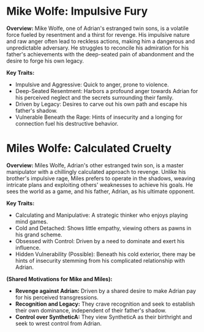 # Mike Wolfe: Impulsive Fury

**Overview:**
Mike Wolfe, one of Adrian's estranged twin sons, is a volatile force fueled by resentment and a thirst for revenge. His impulsive nature and raw anger often lead to reckless actions, making him a dangerous and unpredictable adversary. He struggles to reconcile his admiration for his father's achievements with the deep-seated pain of abandonment and the desire to forge his own legacy.

**Key Traits:**

* Impulsive and Aggressive: Quick to anger, prone to violence.
* Deep-Seated Resentment: Harbors a profound anger towards Adrian for his perceived neglect and the secrets surrounding their family.
* Driven by Legacy: Desires to carve out his own path and escape his father's shadow.
*  Vulnerable Beneath the Rage: Hints of insecurity and a longing for connection fuel his destructive behavior.


# Miles Wolfe: Calculated Cruelty

**Overview:**
Miles Wolfe, Adrian's other estranged twin son, is a master manipulator with a chillingly calculated approach to revenge. Unlike his brother's impulsive rage, Miles prefers to operate in the shadows, weaving intricate plans and exploiting others' weaknesses to achieve his goals.  He sees the world as a game, and his father, Adrian, as his ultimate opponent.

**Key Traits:**

*  Calculating and Manipulative:  A strategic thinker who enjoys playing mind games.
*  Cold and Detached: Shows little empathy, viewing others as pawns in his grand scheme.
*  Obsessed with Control:  Driven by a need to dominate and exert his influence.
*  Hidden Vulnerability (Possible):  Beneath his cold exterior, there may be hints of insecurity stemming from his complicated relationship with Adrian.

**(Shared Motivations for Mike and Miles):**

* **Revenge against Adrian:**  Driven by a shared desire to make Adrian pay for his perceived transgressions.
* **Recognition and Legacy:**  They crave recognition and seek to establish their own dominance, independent of their father's shadow.
* **Control over SyntheticA:**  They view SyntheticA as their birthright and seek to wrest control from Adrian.
